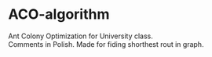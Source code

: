# ACO-algorithm
Ant Colony Optimization for University class.  
Comments in Polish.
Made for fiding shorthest rout in graph.

